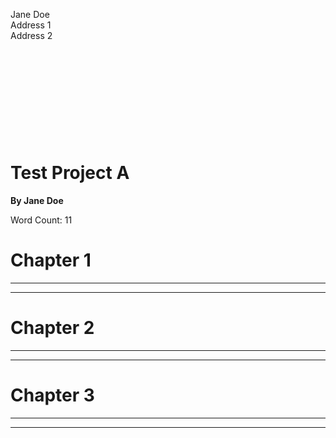 Jane Doe  
Address 1  
Address 2

 

 

 

 

 

# Test Project A

**By Jane Doe**

Word Count: 11

# Chapter 1

* * *

* * *

# Chapter 2

* * *

* * *

# Chapter 3

* * *

* * *

